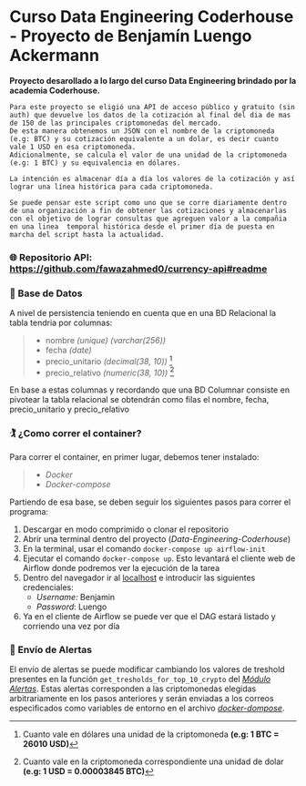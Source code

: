 # Curso Data Engineering Coderhouse - Proyecto de Benjamín Luengo Ackermann
**Proyecto desarollado a lo largo del curso Data Engineering brindado por la academia Coderhouse.**

    Para este proyecto se eligió una API de acceso público y gratuito (sin auth) que devuelve los datos de la cotización al final del dia de mas de 150 de las principales criptomonedas del mercado.
    De esta manera obtenemos un JSON con el nombre de la criptomoneda (e.g: BTC) y su cotización equivalente a un dolar, es decir cuanto vale 1 USD en esa criptomoneda. 
    Adicionalmente, se calcula el valor de una unidad de la criptomoneda (e.g: 1 BTC) y su equivalencia en dólares.

    La intención es almacenar día a día los valores de la cotización y así lograr una línea histórica para cada criptomoneda.

    Se puede pensar este script como uno que se corre diariamente dentro de una organización a fin de obtener las cotizaciones y almacenarlas con el objetivo de lograr consultas que agreguen valor a la compañia en una linea  temporal histórica desde el primer día de puesta en marcha del script hasta la actualidad.


### :globe_with_meridians: Repositorio API: https://github.com/fawazahmed0/currency-api#readme


### :floppy_disk: Base de Datos
A nivel de persistencia teniendo en cuenta que en una BD Relacional la tabla tendria por columnas:
>
> - nombre *(unique) (varchar(256))*
> - fecha *(date)*
> - precio_unitario *(decimal(38, 10))* [^1]
> - precio_relativo *(numeric(38, 10))* [^2]  
 
 En base a estas columnas y recordando que una BD Columnar consiste en pivotear la tabla relacional se obtendrán como filas el nombre, fecha, precio_unitario y precio_relativo

[^1]: Cuanto vale en dólares una unidad de la criptomoneda **(e.g: 1 BTC = 26010 USD)**
[^2]: Cuanto vale en la criptomoneda correspondiente una unidad de dolar **(e.g: 1 USD = 0.00003845 BTC)** 


### :golfing: ¿Como correr el container?
Para correr el container, en primer lugar, debemos tener instalado:

> - *Docker*
> - *Docker-compose*

Partiendo de esa base, se deben seguir los siguientes pasos para correr el programa:

1. Descargar en modo comprimido o clonar el repositorio
2. Abrir una terminal dentro del proyecto (*Data-Engineering-Coderhouse*)
3. En la terminal, usar el comando ```docker-compose up airflow-init```
4. Ejecutar el comando ```docker-compose up```. Esto levantará el cliente web de Airflow donde podremos ver la ejecución de la tarea
5. Dentro del navegador ir al [localhost](http://localhost:8080) e introducir las siguientes credenciales:
    - *Username:* Benjamin
    - *Password*: Luengo
6. Ya en el cliente de Airflow se puede ver que el DAG estará listado y corriendo una vez por día


### :incoming_envelope: Envío de Alertas
El envío de alertas se puede modificar cambiando los valores de treshold presentes en la función ```get_tresholds_for_top_10_crypto``` del *[Módulo Alertas](plugins/alertas.py)*. 
Estas alertas corresponden a las criptomonedas elegidas arbitrariamente en los pasos anteriores y serán enviadas a los correos especificados como variables de entorno en el archivo *[docker-dompose](docker-compose.yaml)*.

